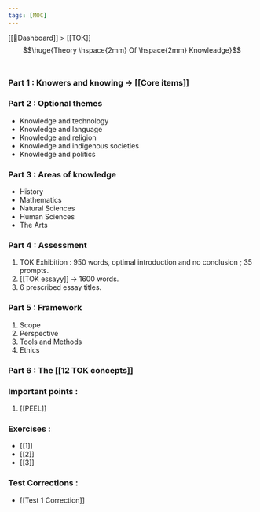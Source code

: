 ```yaml
---
tags: [MOC]
---
```

[[📝Dashboard]] > [[TOK]]
<br/>
$$\huge{Theory \hspace{2mm} Of \hspace{2mm} Knowleadge}$$
<br/>
### **Part 1 :**  Knowers and knowing $\rightarrow$ [[Core items]]
### **Part 2 :** Optional themes
- Knowledge and technology
- Knowledge and language
- Knowledge and religion
- Knowledge and indigenous societies
- Knowledge and politics
### **Part 3 :** Areas of knowledge
- History
- Mathematics
- Natural Sciences
- Human Sciences
- The Arts
### **Part 4 :** Assessment
1. TOK  Exhibition : 950 words, optimal introduction and no conclusion ; 35 prompts.
2. [[TOK essayy]] $\rightarrow$ 1600 words.
3. 6 prescribed essay titles.
### **Part 5 :** Framework
1. Scope
2. Perspective 
3. Tools and Methods
4. Ethics
### **Part 6 :** The [[12 TOK concepts]]

### Important points :
1. [[PEEL]]

### Exercises : 
- [[1]]
- [[2]]
- [[3]]
### Test Corrections :
- [[Test 1 Correction]]